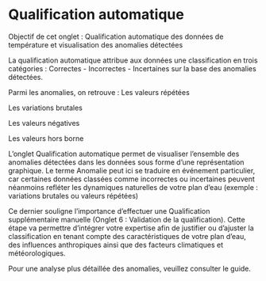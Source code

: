 # Qualification automatique

Objectif de cet onglet : Qualification automatique des données de température et visualisation des anomalies détectées

La qualification automatique attribue aux données une classification en trois catégories : Correctes - Incorrectes - Incertaines sur la base des anomalies détectées.

Parmi les anomalies, on retrouve :
Les valeurs répétées

Les variations brutales

Les valeurs négatives

Les valeurs hors borne

L’onglet Qualification automatique permet de visualiser l’ensemble des anomalies détectées dans les données sous forme d’une représentation graphique. Le terme Anomalie peut ici se traduire en événement particulier, car certaines données classées comme incorrectes ou incertaines peuvent néanmoins refléter les dynamiques naturelles de votre plan d’eau (exemple : variations brutales ou valeurs répétées)

Ce dernier souligne l’importance d’effectuer une Qualification supplémentaire manuelle (Onglet 6 : Validation de la qualification). Cette étape va permettre d’intégrer votre expertise afin de justifier ou d’ajuster la classification en tenant compte des caractéristiques de votre plan d’eau, des influences anthropiques ainsi que des facteurs climatiques et météorologiques.

Pour une analyse plus détaillée des anomalies, veuillez consulter le guide.